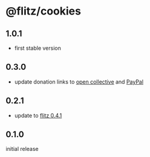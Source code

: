 # @flitz/cookies

## 1.0.1

* first stable version

## 0.3.0

* update donation links to [open collective](https://opencollective.com/flitz) and [PayPal](https://paypal.me/MarcelKloubert)

## 0.2.1

* update to [flitz 0.4.1](https://github.com/flitz-js/flitz)

## 0.1.0

initial release
